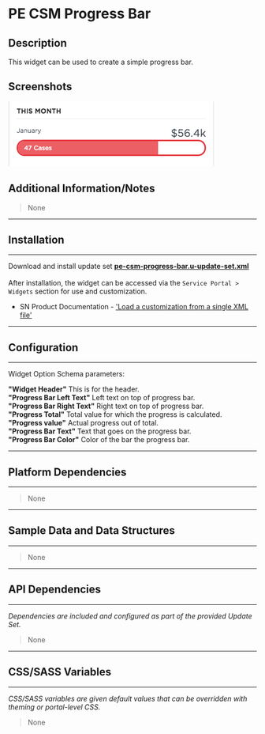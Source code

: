 # PE CSM Progress Bar

## Description

This widget can be used to create a simple progress bar.

## Screenshots
![alt text](../images/pe-csm-progressbar.png "PE CSM Progress Bar")

## Additional Information/Notes
> None
---
## Installation
---
Download and install update set **[pe-csm-progress-bar.u-update-set.xml](https://github.com/platform-experience/serviceportal-widget-library/blob/master/pe-csm-progressbar/pe-csm-progress-bar.u-update-set.xml)** <br/><br/>
After installation, the widget can be accessed via the `Service Portal > Widgets` section for use and customization.<br/>
* SN Product Documentation - ['Load a customization from a single XML file'](https://docs.servicenow.com/bundle/jakarta-application-development/page/build/system-update-sets/task/t_SaveAnUpdateSetAsAnXMLFile.html)

---
## Configuration
---
Widget Option Schema parameters:

**"Widget Header"** This is for the header.<br/>
**"Progress Bar Left Text"** Left text on top of progress bar.<br/>
**"Progress Bar Right Text"** Right text on top of progress bar.<br/>
**"Progress Total"** Total value for which the progress is calculated.<br/>
**"Progress value"** Actual progress out of total.<br/>
 **"Progress Bar Text"** Text that goes on the progress bar.<br/>
 **"Progress Bar Color"** Color of the bar the progress bar.<br/>

---
## Platform Dependencies
---
> None
---
## Sample Data and Data Structures
---
> None
---
## API Dependencies
---
<i>Dependencies are included and configured as part of the provided Update Set.</i>
> None
---
## CSS/SASS Variables
---
_CSS/SASS variables are given default values that can be overridden with theming or portal-level CSS._
> None